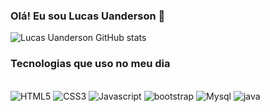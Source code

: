 ### Olá! Eu sou Lucas Uanderson 🤟

![Lucas Uanderson GitHub stats](https://github-readme-stats.vercel.app/api?username=LucasUanderson&show_icons=true&theme=github_dark)

### Tecnologias que uso no meu dia 

<div style="Display: inline_block"><br/>
  <img style="align:center" alt="HTML5" src="https://img.shields.io/badge/HTML5-E34F26?style=for-the-badge&logo=html5&logoColor=white"/> 
  <img style="align:center" alt="CSS3" src="https://img.shields.io/badge/CSS3-1572B6?style=for-the-badge&logo=css3&logoColor=white"/> 
  <img style="align:center" alt="Javascript" src="https://img.shields.io/badge/JavaScript-F7DF1E?style=for-the-badge&logo=javascript&logoColor=black"/>
  <img style="align:center" alt="bootstrap" src="https://img.shields.io/badge/Bootstrap-563D7C?style=for-the-badge&logo=bootstrap&logoColor=white"/>
  <img style="align:center" alt="Mysql" src="https://img.shields.io/badge/MySQL-00000F?style=for-the-badge&logo=mysql&logoColor=white"/>
  <img style="align:center" alt="java" src="https://img.shields.io/badge/Java-ED8B00?style=for-the-badge&logo=java&logoColor=white"/>
  
</div>
